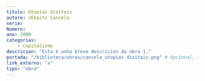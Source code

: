 ```yaml
---
titulo: Utopías dixitais
autore: zEkaitz Cancela
serie:
Numero:
ano: 2000
categorias:
    - Capitalismo
descricion: "Esta é unha breve descrición da obra 1."
portada: "/biblioteca/obras/cancela_utopias_dixitais.png" # Opcional, imaxe da portada
link_externo: "a"
tipo: "obra"
---
```

